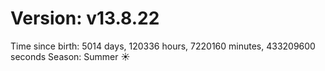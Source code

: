 # Version: v13.8.22
Time since birth: 5014 days, 120336 hours, 7220160 minutes, 433209600 seconds
Season: Summer ☀️
